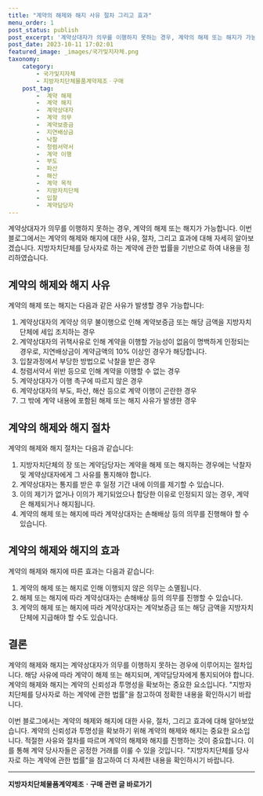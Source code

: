 ```yaml
---
title: "계약의 해제와 해지 사유 절차 그리고 효과"
menu_order: 1
post_status: publish
post_excerpt: '계약상대자가 의무를 이행하지 못하는 경우, 계약의 해제 또는 해지가 가능합니다. 이번 블로그에서는 계약의 해제와 해지에 대한 사유, 절차, 그리고 효과에 대해 자세히 알아보겠습니다. 지방자치단체를 당사자로 하는 계약에 관한 법률을 기반으로 하여 내용을 정리하였습니다.'
post_date: 2023-10-11 17:02:01
featured_image: _images/국가및지자체.png
taxonomy:
    category:
        - 국가및지자체
        - 지방자치단체물품계약제조ㆍ구매
    post_tag:
        -  계약 해제
        -  계약 해지
        -  계약상대자
        -  계약 의무
        -  계약보증금
        -  지연배상금
        -  낙찰
        -  청렴서약서
        -  계약 이행
        -  부도
        -  파산
        -  해산
        -  계약 목적
        -  지방자치단체
        -  입찰
        -  계약담당자
---
```



계약상대자가 의무를 이행하지 못하는 경우, 계약의 해제 또는 해지가 가능합니다. 이번 블로그에서는 계약의 해제와 해지에 대한 사유, 절차, 그리고 효과에 대해 자세히 알아보겠습니다. 지방자치단체를 당사자로 하는 계약에 관한 법률을 기반으로 하여 내용을 정리하였습니다.

## 계약의 해제와 해지 사유

계약의 해제 또는 해지는 다음과 같은 사유가 발생할 경우 가능합니다:

1. 계약상대자의 계약상 의무 불이행으로 인해 계약보증금 또는 해당 금액을 지방자치단체에 세입 조치하는 경우
2. 계약상대자의 귀책사유로 인해 계약을 이행할 가능성이 없음이 명백하게 인정되는 경우로, 지연배상금이 계약금액의 10% 이상인 경우가 해당합니다.
3. 입찰과정에서 부당한 방법으로 낙찰을 받은 경우
4. 청렴서약서 위반 등으로 인해 계약을 이행할 수 없는 경우
5. 계약상대자가 이행 촉구에 따르지 않은 경우
6. 계약상대자의 부도, 파산, 해산 등으로 계약 이행이 곤란한 경우
7. 그 밖에 계약 내용에 포함된 해제 또는 해지 사유가 발생한 경우

## 계약의 해제와 해지 절차

계약의 해제와 해지 절차는 다음과 같습니다:

1. 지방자치단체의 장 또는 계약담당자는 계약을 해제 또는 해지하는 경우에는 낙찰자 및 계약상대자에게 그 사유를 통지해야 합니다.
2. 계약상대자는 통지를 받은 후 일정 기간 내에 이의를 제기할 수 있습니다.
3. 이의 제기가 없거나 이의가 제기되었으나 합당한 이유로 인정되지 않는 경우, 계약은 해제되거나 해지됩니다.
4. 계약의 해제 또는 해지에 따라 계약상대자는 손해배상 등의 의무를 진행해야 할 수 있습니다.

## 계약의 해제와 해지의 효과

계약의 해제와 해지에 따른 효과는 다음과 같습니다:

1. 계약의 해제 또는 해지로 인해 이행되지 않은 의무는 소멸됩니다.
2. 해제 또는 해지에 따라 계약상대자는 손해배상 등의 의무를 진행할 수 있습니다.
3. 계약의 해제 또는 해지에 따라 계약상대자는 계약보증금 또는 해당 금액을 지방자치단체에 지급해야 할 수도 있습니다.

## 결론

계약의 해제와 해지는 계약상대자가 의무를 이행하지 못하는 경우에 이루어지는 절차입니다. 해당 사유에 따라 계약이 해제 또는 해지되며, 계약담당자에게 통지되어야 합니다. 계약의 해제와 해지는 계약의 신뢰성과 투명성을 확보하는 중요한 요소입니다. "지방자치단체를 당사자로 하는 계약에 관한 법률"을 참고하여 정확한 내용을 확인하시기 바랍니다.

이번 블로그에서는 계약의 해제와 해지에 대한 사유, 절차, 그리고 효과에 대해 알아보았습니다. 계약의 신뢰성과 투명성을 확보하기 위해 계약의 해제와 해지는 중요한 요소입니다. 적절한 사유와 절차를 따르며 계약의 해제와 해지를 진행하는 것이 중요합니다. 이를 통해 계약 당사자들은 공정한 거래를 이룰 수 있을 것입니다. "지방자치단체를 당사자로 하는 계약에 관한 법률"을 참고하여 더 자세한 내용을 확인하시기 바랍니다.
<!-- wp:separator -->
<hr class="wp-block-separator has-alpha-channel-opacity"/>
<!-- /wp:separator -->

<!-- wp:group {"backgroundColor":"base","layout":{"type":"constrained"}} -->
<div class="wp-block-group has-base-background-color has-background"><!-- wp:paragraph {"align":"center","fontSize":"medium"} -->
<p class="has-text-align-center has-large-font-size"><strong>지방자치단체물품계약제조ㆍ구매 관련 글 바로가기</strong></p>
<!-- /wp:paragraph -->


<!-- wp:latest-posts
{"categories":[{"id":7236,"count":19,"description":"","link":"https://uknowlaw.com/category/%ec%a7%80%eb%b0%a9%ec%9e%90%ec%b9%98%eb%8b%a8%ec%b2%b4%eb%ac%bc%ed%92%88%ea%b3%84%ec%95%bd%ec%a0%9c%ec%a1%b0%e3%86%8d%ea%b5%ac%eb%a7%a4/","name":"지방자치단체물품계약제조ㆍ구매","slug":"지방자치단체물품계약제조ㆍ구매","taxonomy":"category","parent":0,"meta":[],"_links":{"self":[{"href":"https://uknowlaw.com/wp-json/wp/v2/categories/7236"}],"collection":[{"href":"https://uknowlaw.com/wp-json/wp/v2/categories"}],"about":[{"href":"https://uknowlaw.com/wp-json/wp/v2/taxonomies/category"}],"wp:post_type":[{"href":"https://uknowlaw.com/wp-json/wp/v2/posts?categories=7236"}],"curies":[{"name":"wp","href":"https://api.w.org/{rel}","templated":true}]}}],"postsToShow":100,"excerptLength":28,"postLayout":"grid","columns":2,"featuredImageAlign":"left","featuredImageSizeSlug":"large","fontSize":18px} /--></div>
<!-- /wp:group -->
